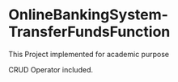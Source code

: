 # OnlineBankingSystem-TransferFundsFunction
This Project implemented for academic purpose

CRUD Operator included.

